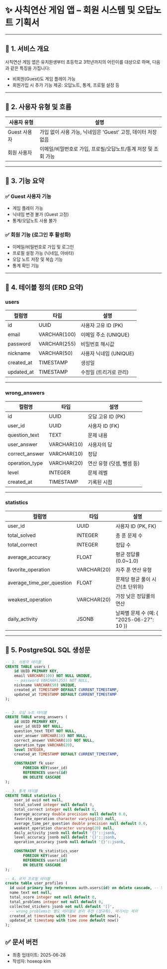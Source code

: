 # ✨ 사칙연산 게임 앱 – 회원 시스템 및 오답노트 기획서

---

## 📌 1. 서비스 개요

사칙연산 게임 앱은 유치원생부터 초등학교 3학년까지의 어린이를 대상으로 하며, 다음과 같은 특징을 가집니다:

- 비회원(Guest)도 게임 플레이 가능
- 회원가입 시 추가 기능 제공: 오답노트, 통계, 프로필 설정 등

---

## 👤 2. 사용자 유형 및 흐름

| 사용자 유형 | 설명 |
|-------------|------|
| Guest 사용자 | 가입 없이 사용 가능, 닉네임은 'Guest' 고정, 데이터 저장 없음 |
| 회원 사용자 | 이메일/비밀번호로 가입, 프로필/오답노트/통계 저장 및 조회 가능 |

---

## 🧩 3. 기능 요약

### ✅ Guest 사용자 기능
- 게임 플레이 가능
- 닉네임 변경 불가 (Guest 고정)
- 통계/오답노트 사용 불가

### ✅ 회원 기능 (로그인 후 활성화)
- 이메일/비밀번호로 가입 및 로그인
- 프로필 설정 가능 (닉네임, 아바타)
- 오답 노트 저장 및 복습 기능
- 통계 확인 기능

---

## 🧱 4. 테이블 정의 (ERD 요약)

### users
| 컬럼명 | 타입 | 설명 |
|--------|------|------|
| id | UUID | 사용자 고유 ID (PK) |
| email | VARCHAR(100) | 이메일 주소 (UNIQUE) |
| password | VARCHAR(255) | 비밀번호 해시값 |
| nickname | VARCHAR(50) | 사용자 닉네임 (UNIQUE) |
| created_at | TIMESTAMP | 생성일 |
| updated_at | TIMESTAMP | 수정일 (트리거로 관리) |

---

### wrong_answers
| 컬럼명 | 타입 | 설명 |
|--------|------|------|
| id | UUID | 오답 고유 ID (PK) |
| user_id | UUID | 사용자 ID (FK) |
| question_text | TEXT | 문제 내용 |
| user_answer | VARCHAR(10) | 사용자의 답 |
| correct_answer | VARCHAR(10) | 정답 |
| operation_type | VARCHAR(20) | 연산 유형 (덧셈, 뺄셈 등) |
| level | INTEGER | 문제 레벨 |
| created_at | TIMESTAMP | 기록된 시점 |

---

### statistics
| 컬럼명 | 타입 | 설명 |
|--------|------|------|
| user_id | UUID | 사용자 ID (PK, FK) |
| total_solved | INTEGER | 총 푼 문제 수 |
| total_correct | INTEGER | 정답 수 |
| average_accuracy | FLOAT | 평균 정답률 (0.0~1.0) |
| favorite_operation | VARCHAR(20) | 자주 푼 연산 유형 |
| average_time_per_question | FLOAT | 문제당 평균 풀이 시간(초 단위위) |
| weakest_operation | VARCHAR(20) | 가장 낮은 정답률의 연산 |
| daily_activity | JSONB | 날짜별 문제 수 (예: { "2025-06-27": 10 }) |

---

## 🧾 5. PostgreSQL SQL 생성문

```sql
-- 1. 사용자 테이블
CREATE TABLE users (
    id UUID PRIMARY KEY,
    email VARCHAR(100) NOT NULL UNIQUE,
    -- password VARCHAR(255) NOT NULL,
    nickname VARCHAR(50) UNIQUE,
    created_at TIMESTAMP DEFAULT CURRENT_TIMESTAMP,
    updated_at TIMESTAMP DEFAULT CURRENT_TIMESTAMP
);


-- 2. 오답 노트 테이블
CREATE TABLE wrong_answers (
    id UUID PRIMARY KEY,
    user_id UUID NOT NULL,
    question_text TEXT NOT NULL,
    user_answer VARCHAR(10) NOT NULL,
    correct_answer VARCHAR(10) NOT NULL,
    operation_type VARCHAR(20),
    level INTEGER,
    created_at TIMESTAMP DEFAULT CURRENT_TIMESTAMP,

    CONSTRAINT fk_user
        FOREIGN KEY(user_id)
        REFERENCES users(id)
        ON DELETE CASCADE
);

-- 3. 통계 테이블
CREATE TABLE statistics (
    user_id uuid not null,
    total_solved integer null default 0,
    total_correct integer null default 0,
    average_accuracy double precision null default 0.0,
    favorite_operation character varying(20) null,
    average_time_per_question double precision null default 0.0,
    weakest_operation character varying(20) null,
    daily_activity jsonb null default '{}'::jsonb,
    level_accuracy jsonb null default '{}'::jsonb,
    operation_accuracy jsonb null default '{}'::jsonb,

    CONSTRAINT fk_statistics_user
        FOREIGN KEY(user_id)
        REFERENCES users(id)
        ON DELETE CASCADE
);

-- 4. 유저 프로필 테이블
create table user_profiles (
  id uuid primary key references auth.users(id) on delete cascade, -- Supabase auth와 연동
  name text not null,
  total_score integer not null default 0,
  total_problems integer not null default 0,
  collected_stickers jsonb not null default '[]',
  -- wrong_problems는 별도 테이블로 분리 추천 (정규화), 여기서는 제외
  created_at timestamp with time zone default now(),
  updated_at timestamp with time zone default now()
);
```


## ✅ 문서 버전
- 최종 업데이트: 2025-06-28
- 작성자: hoseop kim